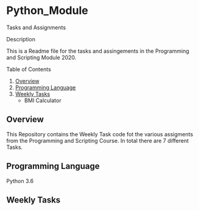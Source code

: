 # Python_Module
Tasks and Assignments

Description

This is a Readme file for the tasks and assingements in the Programming and Scripting Module 2020.

Table of Contents
1. [Overview](#Overview)
2. [Programming Language](#Programming%Language%Used)
3. [Weekly Tasks](#Weekly%Tasks)
   * BMI Calculator
   

## Overview
This Repository contains the Weekly Task code fot the various assigments from the Programming and Scripting Course. In total there are 7 different Tasks.

## Programming Language
Python 3.6

## Weekly Tasks



